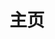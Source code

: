 ---
home: true
layout: BlogHome
icon: home
title: 主页
heroImage: https://cdn.alomerry.com/blog/avatar.png
heroImageStyle: "border-radius: 50%;"
heroText: 时日无多
tagline: Keep Working And Never Give Up！
bgImage: https://api.kdcc.cn/
heroFullScreen: false
projects:
  - icon: cib:leetcode
    name: 算法题解
    desc: PAT、LeetCode 题解
    link: /ioi/
  - icon: link
    name: 链接、工具
    desc: 链接详细描述
    link: /links/friends/
  - icon: book
    name: 美文文摘
    desc: 读者、文苑、知乎、微博等
    link: /space/digest
  - icon: article
    name: 文章名称
    desc: 文章详细描述
    link: https://你的文章链接
  - icon: project
    name: 伙伴名称
    desc: 伙伴详细介绍
    link: https://你的伙伴链接
  - icon: friend
    name: 自定义项目/logo.svg
    desc: 自定义详细介绍
    link: https://你的自定义链接

footer: '<a href="http://beian.miit.gov.cn/" rel="noopener noreferrer" target="_blank">备案号: 苏ICP备19037502号-3</a> | <a href="/about/">关于网站</a>'
---